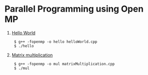 # Parallel Programming using Open MP

1. [Hello World](helloWorld.cpp)

		$ g++ -fopenmp -o hello helloWorld.cpp
		$ ./hello

2. [Matrix multiplication](matrixMultiplication.cpp)

		$ g++ -fopenmp -o mul matrixMultiplication.cpp
		$ ./mul